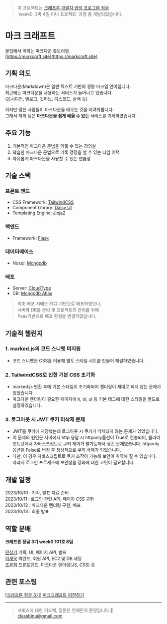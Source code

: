 > 이 프로젝트는 [크래프톤 개발자 양성 프로그램 정글](https://jungle.krafton.com/)  
'week0. 3박 4일 미니 프로젝트' 과정 중 개발되었습니다.

# 마크 크래프트
몰입해서 익히는 마크다운 튜토리얼  
[https://markcraft.site](https://markcraft.site)

## 기획 의도
마크다운(Markdown)은 일반 텍스트 기반의 경량 마크업 언어입니다.  
최근에는 마크다운을 사용하는 서비스가 늘어나고 있습니다.  
(옵시디언, 벨로그, 깃허브, 디스코드, 슬랙 등)  
  
하지만 많은 사람들이 마크다운을 배우는 것을 어려워합니다.  
그래서 저희 팀은 **마크다운을 쉽게 배울 수 있는** 서비스를 기획하였습니다.

## 주요 기능
1. 기본적인 마크다운 문법을 익힐 수 있는 강의실
2. 학습한 마크다운 문법으로 기록 갱졍을 할 수 있는 타임 어택
3. 자유롭게 마크다운을 사용할 수 있는 연습장

## 기술 스택
### 프론트 엔드
- CSS Framework: [TailwindCSS](https://tailwindcss.com/)
- Component Library: [Daisy UI](https://daisyui.com/)
- Templating Engine: [Jinja2](https://jinja.palletsprojects.com/en/3.1.x/)

### 백엔드
- Framework: [Flask](https://flask-docs-kr.readthedocs.io/ko/latest/index.html)

### 데이터베이스
- Nosql: [Mongodb](https://www.mongodb.com/ko-kr)

### 배포
- Server: [CloudType](https://cloudtype.io/)
- DB: [Mongodb Atlas](https://www.mongodb.com/ko-kr/cloud/atlas/lp/try4)

> 최초 배포 시에는 EC2 기반으로 배포하였으나,  
서버와 DB를 분리 및 프로젝트의 관리를 위해  
Paas기반으로 배포 환경을 변경하였습니다.

## 기술적 챌린지
### 1. marked.js의 코드 스니펫 미지원
- 코드 스니펫은 CSS를 이용해 별도 스타일 시트를 만들어 해결하였습니다.

### 2. TailwindCSS로 인한 기본 CSS 초기화
- marked.js 변환 후에 기본 스타일이 초기화되어 렌더링이 제대로 되지 않는 문제가 있었습니다.
- 마크다운 렌더링이 필요한 페이지에 h, ol, ul 등 기본 태그에 대한 스타일을 별도로 설정하였습니다.

### 3. 로그아웃 시 JWT 쿠키 미삭제 문제
- JWT를 쿠키에 저장했는데 로그아웃 시 쿠키가 삭제되지 않는 문제가 있었습니다.
- 이 문제의 원인은 서버에서 http 응답 시 httponly옵션이 True로 전송되어, 클라이언트단에서 자바스크립트로 쿠키 제어가 불가능해서 생긴 문제였습니다. httponly옵션을 False로 변경 후 정상적으로 쿠키 삭제가 되었습니다.
- 다만, 이 경우 자바스크립트로 쿠키 조작이 가능해 보안이 취약해 질 수 있습니다. 따라서 로그인 프로세스에 보안성을 강화에 대한 고민이 필요합니다.

## 개발 일정
2023/10/10 : 기획, 발표 자료 준비  
2023/10/11 : 로그인 관련 API, 페이지 CSS 구현  
2023/10/12 : 마크다운 렌더링 구현, 배포  
2023/10/13 : 최종 발표

## 역할 분배
**크래프톤 정글 3기 week0 101호 8팀**

[민상기](https://github.com/classbinu) 기획, UI, 페이지 API, 발표  
[이세욱](https://github.com/o-ogie) 백엔드, 회원 API, EC2 및 DB 세팅  
[조윤희](https://github.com/y0c0y) 프론트엔드, 마크다운 렌더링(JS, CSS) 등

## 관련 포스팅
[[크래프톤 정글 3기] 마크크래프트 이전하기](https://velog.io/@classbinu/%ED%81%AC%EB%9E%98%ED%94%84%ED%86%A4-%EC%A0%95%EA%B8%80-3%EA%B8%B0-%EB%A7%88%ED%81%AC%ED%81%AC%EB%9E%98%ED%94%84%ED%8A%B8-%EC%9D%B4%EC%A0%84%ED%95%98%EA%B8%B0)

___
> 서비스에 대한 피드백, 질문은 언제든지 환영입니다.🥳  
classbinu@gmail.com